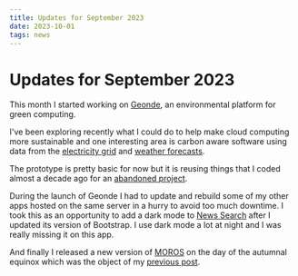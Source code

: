 ```yaml
---
title: Updates for September 2023
date: 2023-10-01
tags: news
---
```


# Updates for September 2023

This month I started working on [Geonde](https://geonde.com), an environmental
platform for green computing.

I've been exploring recently what I could do to help make cloud computing more
sustainable and one interesting area is carbon aware software using data from
the [electricity grid](https://geonde.com/api/electricity/emissions?countries=ch,de,es,fr,ie,it,se,uk)
and [weather forecasts](https://geonde.com/api/weather/forecast/paris).

The prototype is pretty basic for now but it is reusing things that I coded
almost a decade ago for an [abandoned project](https://github.com/vinc/forecastfor.me).

During the launch of Geonde I had to update and rebuild some of my other apps
hosted on the same server in a hurry to avoid too much downtime. I took this
as an opportunity to add a dark mode to [News Search](https://news.vinc.cc)
after I updated its version of Bootstrap. I use dark mode a lot at night and
I was really missing it on this app.

And finally I released a new version of [MOROS](http://moros.cc) on the day of
the autumnal equinox which was the object of my [previous post](/news/2023/09/23/moros-0-10-1-released/).
